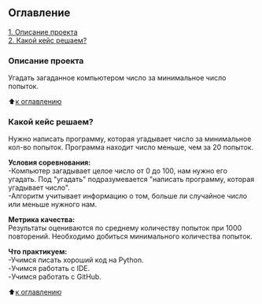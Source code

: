 ## Оглавление
[1. Описание проекта](https://github.com/senami27/data_science_try/tree/main/project_0#%D0%BE%D0%BF%D0%B8%D1%81%D0%B0%D0%BD%D0%B8%D0%B5-%D0%BF%D1%80%D0%BE%D0%B5%D0%BA%D1%82%D0%B0)\
[2. Какой кейс решаем?](https://github.com/senami27/data_science_try/tree/main/project_0#%D0%BA%D0%B0%D0%BA%D0%BE%D0%B9-%D0%BA%D0%B5%D0%B9%D1%81-%D1%80%D0%B5%D1%88%D0%B0%D0%B5%D0%BC)

### Описание проекта
Угадать загаданное компьютером число за минимальное число попыток.

:arrow_up:[к оглавлению](https://github.com/senami27/data_science_try/tree/main/project_0#%D0%BE%D0%B3%D0%BB%D0%B0%D0%B2%D0%BB%D0%B5%D0%BD%D0%B8%D0%B5)


### Какой кейс решаем?
Нужно написать программу, которая угадывает число за минимальное кол-во попыток. Программа находит число меньше, чем за 20 попыток.

**Условия соревнования:**\
-Компьютер загадывает целое число от 0 до 100, нам нужно его угадать. Под "угадать" подразумевается "написать программу, которая угадывает число".\
-Алгоритм учитывает информацию о том, больше ли случайное число или меньше нужного нам.

**Метрика качества:**\
Результаты оцениваются по среднему количеству попыток при 1000 повторений. Необходимо добиться минимального количества попыток.

**Что практикуем:**\
-Учимся писать хороший код на Python.\
-Учимся работать с IDE.\
-Учимся работать с GitHub.

:arrow_up:[к оглавлению](https://github.com/senami27/data_science_try/tree/main/project_0#%D0%BE%D0%B3%D0%BB%D0%B0%D0%B2%D0%BB%D0%B5%D0%BD%D0%B8%D0%B5)
